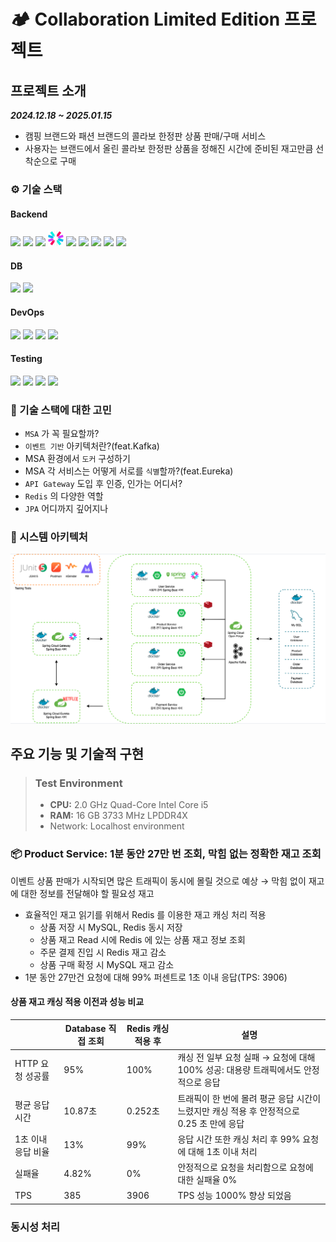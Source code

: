 🏕 Collaboration Limited Edition 프로젝트
====
프로젝트 소개 
----
***2024.12.18 ~ 2025.01.15***
- 캠핑 브랜드와 패션 브랜드의 콜라보 한정판 상품 판매/구매 서비스
- 사용자는 브랜드에서 올린 콜라보 한정판 상품을 정해진 시간에 준비된 재고만큼 선착순으로 구매


### ⚙️ 기술 스택
#### Backend
<img src="https://img.shields.io/badge/java-007396?style=for-the-badge&logo=java&logoColor=white">
<img src="https://img.shields.io/badge/springboot-6DB33F?style=for-the-badge&logo=springboot&logoColor=white">
<img src="https://img.shields.io/badge/Spring Security-6DB33F?style=for-the-badge&logo=springsecurity&logoColor=white">
<img src="https://raw.githubusercontent.com/ydmins/YdMinS/main/icons/jwt.png" alt="jwt" height="25px"/>
<img src="https://img.shields.io/badge/MSA-F05032?style=for-the-badge&logoColor=white">
<img src="https://img.shields.io/badge/spring cloud gateway-6DB33F?style=for-the-badge&logo=spring&logoColor=white">
<img src="https://img.shields.io/badge/spring cloud eureka-6DB33F?style=for-the-badge&logo=spring&logoColor=white">
<img src="https://img.shields.io/badge/Apache Kafka-%3333333.svg?style=for-the-badge&logo=Apache Kafka&logoColor=white">
<img src="https://img.shields.io/badge/spring data JPA-007396?style=for-the-badge&logo=JPA&logoColor=white">

#### DB
<img src="https://img.shields.io/badge/mysql-4479A1?style=for-the-badge&logo=mysql&logoColor=white">
<img src="https://img.shields.io/badge/Redis-DC382D?style=for-the-badge&logo=Redis&logoColor=white">

#### DevOps
<img src="https://img.shields.io/badge/gradle-02303A?style=for-the-badge&logo=gradle&logoColor=white">
<img src="https://img.shields.io/badge/docker-%230db7ed.svg?style=for-the-badge&logo=docker&logoColor=white">
<img src="https://img.shields.io/badge/github-181717?style=for-the-badge&logo=github&logoColor=white">
<img src="https://img.shields.io/badge/git-F05032?style=for-the-badge&logo=git&logoColor=white">

#### Testing
<img src="https://img.shields.io/badge/JUnit5-25A162?style=for-the-badge&logo=JUnit5&logoColor=white">
<img src="https://img.shields.io/badge/Postman-FF6C37?style=for-the-badge&logo=Postman&logoColor=white">
<img src="https://img.shields.io/badge/nGrinder-6DB33F?style=for-the-badge&logoColor=white">
<img src="https://img.shields.io/badge/k6-7D64FF?style=for-the-badge&logo=k6&logoColor=white">

### 🧐 기술 스택에 대한 고민

- `MSA` 가 꼭 필요할까?
- `이벤트 기반` 아키텍처란?(feat.Kafka)
- MSA 환경에서 `도커` 구성하기
- MSA 각 서비스는 어떻게 서로를 `식별`할까?(feat.Eureka)
- `API Gateway` 도입 후 인증, 인가는 어디서?
- `Redis` 의 다양한 역할
- `JPA` 어디까지 깊어지나

### 🩻 시스템 아키텍처
![img.png](images/systemwhite.png)

주요 기능 및 기술적 구현
---

> ### Test Environment
> - **CPU:** 2.0 GHz Quad-Core Intel Core i5
> - **RAM:** 16 GB 3733 MHz LPDDR4X
> - Network: Localhost environment
### 📦 Product Service: 1분 동안 27만 번 조회, 막힘 없는 정확한 재고 조회
이벤트 상품 판매가 시작되면 많은 트래픽이 동시에 몰릴 것으로 예상 → 막힘 없이 재고에 대한 정보를 전달해야 할 필요성 재고<br>
- 효율적인 재고 읽기를 위해서 Redis 를 이용한 재고 캐싱 처리 적용
  - 상품 저장 시 MySQL, Redis 동시 저장
  - 상품 재고 Read 시에 Redis 에 있는 상품 재고 정보 조회
  - 주문 결제 진입 시 Redis 재고 감소
  - 상품 구매 확정 시 MySQL 재고 감소
- 1분 동안 27만건 요청에 대해 99% 퍼센트로 1초 이내 응답(TPS: 3906)

#### 상품 재고 캐싱 적용 이전과 성능 비교
|  | Database 직접 조회 | Redis 캐싱 적용 후 | 설명                                                    |
| --- | --- |---------------|-------------------------------------------------------|
| HTTP 요청 성공률 | 95% | 100%          | 캐싱 전 일부 요청 실패 → 요청에 대해 100% 성공: 대용량 트래픽에서도 안정적으로 응답   |
| 평균 응답 시간 | 10.87초 | 0.252초        | 트래픽이 한 번에 몰려 평균 응답 시간이 느렸지만 캐싱 적용 후 안정적으로 0.25 초 만에 응답 |
| 1초 이내 응답 비율 | 13% | 99%           | 응답 시간 또한 캐싱 처리 후 99% 요청에 대해 1초 이내 처리                  |
| 실패율 | 4.82% | 0%            | 안정적으로 요청을 처리함으로 요청에 대한 실패율 0%                         |
| TPS | 385 | 3906          | TPS 성능 1000% 향상 되었음                                   |

### 동시성 처리
